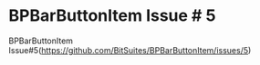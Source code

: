 # BPBarButtonItem Issue # 5

BPBarButtonItem Issue#5(https://github.com/BitSuites/BPBarButtonItem/issues/5)
